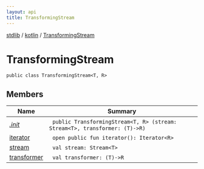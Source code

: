 ```yaml
---
layout: api
title: TransformingStream
---
```

[stdlib](../../index.html) / [kotlin](../index.html) / [TransformingStream](index.html)

# TransformingStream

```
public class TransformingStream<T, R> 
```
## Members
| Name | Summary |
|------|---------|
|[*.init*](_init_.html)|&nbsp;&nbsp;`public TransformingStream<T, R> (stream: Stream<T>, transformer: (T)->R)`<br>|
|[iterator](iterator.html)|&nbsp;&nbsp;`open public fun iterator(): Iterator<R>`<br>|
|[stream](stream.html)|&nbsp;&nbsp;`val stream: Stream<T>`<br>|
|[transformer](transformer.html)|&nbsp;&nbsp;`val transformer: (T)->R`<br>|
